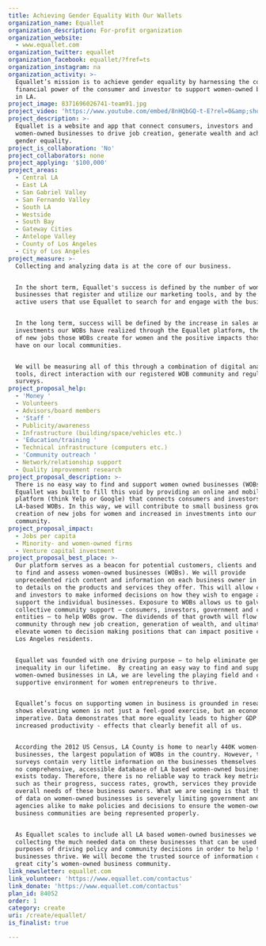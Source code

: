 ```yaml
---
title: Achieving Gender Equality With Our Wallets
organization_name: Equallet
organization_description: For-profit organization
organization_website:
  - www.equallet.com
organization_twitter: equallet
organization_facebook: equallet/?fref=ts
organization_instagram: na
organization_activity: >-
  Equallet’s mission is to achieve gender equality by harnessing the collective
  financial power of the consumer and investor to support women-owned businesses
  in LA.
project_image: 8371696026741-team91.jpg
project_video: 'https://www.youtube.com/embed/8nHQbGQ-t-E?rel=0&amp;showinfo=0'
project_description: >-
  Equallet is a website and app that connect consumers, investors and
  women-owned businesses to drive job creation, generate wealth and achieve
  gender equality.
project_is_collaboration: 'No'
project_collaborators: none
project_applying: '$100,000'
project_areas:
  - Central LA
  - East LA
  - San Gabriel Valley
  - San Fernando Valley
  - South LA
  - Westside
  - South Bay
  - Gateway Cities
  - Antelope Valley
  - County of Los Angeles
  - City of Los Angeles
project_measure: >-
  Collecting and analyzing data is at the core of our business.  


  In the short term, Equallet's success is defined by the number of women-owned
  businesses that register and utilize our marketing tools, and by the number of
  active users that use Equallet to search for and engage with the businesses.


  In the long term, success will be defined by the increase in sales and
  investments our WOBs have realized through the Equallet platform, the number
  of new jobs those WOBs create for women and the positive impacts those WOBs
  have on our local communities.


  We will be measuring all of this through a combination of digital analytical
  tools, direct interaction with our registered WOB community and regular
  surveys.
project_proposal_help:
  - 'Money '
  - Volunteers
  - Advisors/board members
  - 'Staff '
  - Publicity/awareness
  - Infrastructure (building/space/vehicles etc.)
  - 'Education/training '
  - Technical infrastructure (computers etc.)
  - 'Community outreach '
  - Network/relationship support
  - Quality improvement research
project_proposal_description: >-
  There is no easy way to find and support women owned businesses (WOBs) in LA.
  Equallet was built to fill this void by providing an online and mobile search
  platform (think Yelp or Google) that connects consumers and investors with
  LA-based WOBs. In this way, we will contribute to small business growth, the
  creation of new jobs for women and increased in investments into our
  community.
project_proposal_impact:
  - Jobs per capita
  - Minority- and women-owned firms
  - Venture capital investment
project_proposal_best_place: >-
  Our platform serves as a beacon for potential customers, clients and investors
  to find and assess women-owned businesses (WOBs). We will provide
  unprecedented rich content and information on each business owner in addition
  to details on the products and services they offer. This will allow consumers
  and investors to make informed decisions on how they wish to engage and
  support the individual businesses. Exposure to WOBs allows us to galvanize the
  collective community support – consumers, investors, government and corporate
  entities – to help WOBs grow. The dividends of that growth will flow in to the
  community through new job creation, generation of wealth, and ultimately
  elevate women to decision making positions that can impact positive change for
  Los Angeles residents.


  Equallet was founded with one driving purpose – to help eliminate gender
  inequality in our lifetime.  By creating an easy way to find and support
  women-owned businesses in LA, we are leveling the playing field and creating a
  supportive environment for women entrepreneurs to thrive.


  Equallet’s focus on supporting women in business is grounded in research that
  shows elevating women is not just a feel-good exercise, but an economic
  imperative. Data demonstrates that more equality leads to higher GDP and
  increased productivity - effects that clearly benefit all of us. 


  According the 2012 US Census, LA County is home to nearly 440K women-owned
  businesses, the largest population of WOBs in the country. However, the
  surveys contain very little information on the businesses themselves. There is
  no comprehensive, accessible database of LA based women-owned businesses that
  exists today. Therefore, there is no reliable way to track key metrics on them
  such as their progress, success rates, growth, services they provide and
  overall needs of these business owners. What we are seeing is that this lack
  of data on women-owned businesses is severely limiting government and private
  agencies alike to make policies and decisions to ensure the women-owned
  business communities are being represented properly.


  As Equallet scales to include all LA based women-owned businesses we will be
  collecting the much needed data on these businesses that can be used for the
  purposes of driving policy and community decisions in order to help these
  businesses thrive. We will become the trusted source of information on our
  great city’s women-owned business community.
link_newsletter: equallet.com
link_volunteer: 'https://www.equallet.com/contactus'
link_donate: 'https://www.equallet.com/contactus'
plan_id: 84052
order: 1
category: create
uri: /create/equallet/
is_finalist: true

---
```

